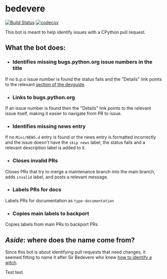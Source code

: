 # bedevere

[![Build Status](https://github.com/python/bedevere/actions/workflows/ci.yml/badge.svg?event=push)](https://github.com/python/bedevere/actions)
[![codecov](https://codecov.io/gh/python/bedevere/branch/master/graph/badge.svg)](https://codecov.io/gh/python/bedevere)

This bot is meant to help identify issues with a CPython pull request.

## What the bot does:
- ### Identifies missing bugs.python.org issue numbers in the title
If no b.p.o issue number is found the status fails and the
"Details" link points to the relevant
[section of the devguide](https://devguide.python.org/pullrequest/#submitting).
- ### Links to bugs.python.org
If an issue number is found then the "Details" link points to the relevant issue 
itself, making it easier to navigate from PR to issue.
- ### Identifies missing news entry
If no `Misc/NEWS.d` entry is found or the news entry is formatted incorrectly 
and the issue doesn't have the `skip news` label, the status fails and a relevant 
description label is added to it.
- ### Closes invalid PRs
Closes PRs that try to merge a maintenance branch into the main branch, adds 
`invalid` label, and posts a relevant message.
- ### Labels PRs for docs
Labels PRs for documentation as `type-documentation`
- ### Copies main labels to backport
Copies labels from main PRs to backport PRs

## *Aside*: where does the name come from?
Since this bot is about identifying pull requests that need changes,
it seemed fitting to name it after Sir Bedevere who knew
[how to identify a witch](https://youtu.be/yp_l5ntikaU).


Test test

